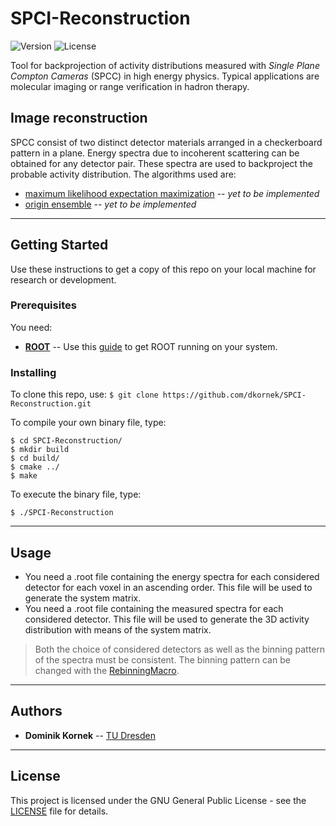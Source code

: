 # SPCI-Reconstruction

![Version](https://img.shields.io/github/tag/dkornek/SPCI-Reconstruction.svg?style=flat-square) ![License](https://img.shields.io/github/license/dkornek/SPCI-Reconstruction.svg?style=flat-square)

Tool for backprojection of activity distributions measured with *Single Plane Compton Cameras* (SPCC) in high energy physics. Typical applications are molecular imaging or range verification in hadron therapy.

## Image reconstruction
SPCC consist of two distinct detector materials arranged in a checkerboard pattern in a plane. Energy spectra due to incoherent scattering can be obtained for any detector pair. These spectra are used to backproject the probable activity distribution. The algorithms used are:
* [maximum likelihood expectation maximization](https://en.wikipedia.org/wiki/Expectation%E2%80%93maximization_algorithm) -- *yet to be implemented*
* [origin ensemble](https://www.ncbi.nlm.nih.gov/pmc/articles/PMC2590772/) -- *yet to be implemented*

---

## Getting Started
Use these instructions to get a copy of this repo on your local machine for research or development.

### Prerequisites
You need:
* [**ROOT**](https://root.cern.ch/) -- Use this [guide](https://root.cern.ch/root/html534/guides/users-guide/InstallandBuild.html) to get ROOT running on your system.

### Installing
To clone this repo, use: `$ git clone https://github.com/dkornek/SPCI-Reconstruction.git`

To compile your own binary file, type:
```
$ cd SPCI-Reconstruction/
$ mkdir build
$ cd build/
$ cmake ../
$ make
```

To execute the binary file, type:
```
$ ./SPCI-Reconstruction
```

---

## Usage
* You need a .root file containing the energy spectra for each considered detector for each voxel in an ascending order. This file will be used to generate the system matrix.
* You need a .root file containing the measured spectra for each considered detector. This file will be used to generate the 3D activity distribution with means of the system matrix.
> Both the choice of considered detectors as well as the binning pattern of the spectra must be consistent. The binning pattern can be changed with the [RebinningMacro](macros/RebinningMacro.cpp).

---

## Authors
* **Dominik Kornek** -- [TU Dresden](https://tu-dresden.de/)

---

## License
This project is licensed under the GNU General Public License - see the [LICENSE](LICENSE) file for details.
